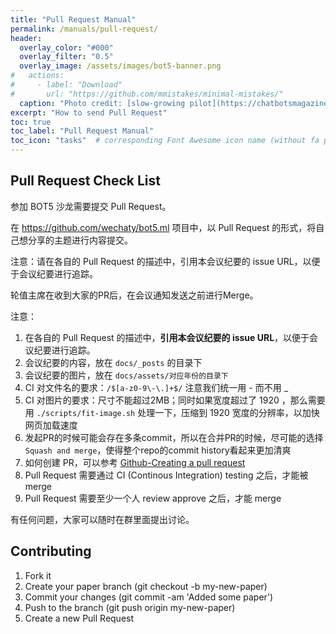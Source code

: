 ```yaml
---
title: "Pull Request Manual"
permalink: /manuals/pull-request/
header:
  overlay_color: "#000"
  overlay_filter: "0.5"
  overlay_image: /assets/images/bot5-banner.png
#   actions:
#     - label: "Download"
#       url: "https://github.com/mmistakes/minimal-mistakes/"
  caption: "Photo credit: [slow-growing pilot](https://chatbotsmagazine.com/why-a-slow-growing-pilot-is-vital-for-chatbot-success-cce7875f93b3)"
excerpt: "How to send Pull Request"
toc: true
toc_label: "Pull Request Manual"
toc_icon: "tasks"  # corresponding Font Awesome icon name (without fa prefix)
---
```


## Pull Request Check List

参加 BOT5 沙龙需要提交 Pull Request。

在 <https://github.com/wechaty/bot5.ml> 项目中，以 Pull Request 的形式，将自己想分享的主题进行内容提交。

注意：请在各自的 Pull Request 的描述中，引用本会议纪要的 issue URL，以便于会议纪要进行追踪。

轮值主席在收到大家的PR后，在会议通知发送之前进行Merge。

注意：

1. 在各自的 Pull Request 的描述中，**引用本会议纪要的 issue URL**，以便于会议纪要进行追踪。
1. 会议纪要的内容，放在 `docs/_posts` 的目录下
1. 会议纪要的图片，放在 `docs/assets/对应年份的目录下`
1. CI 对文件名的要求：`/$[a-z0-9\-\.]+$/` 注意我们统一用 - 而不用 _
1. CI 对图片的要求：尺寸不能超过2MB；同时如果宽度超过了 1920 ，那么需要用 `./scripts/fit-image.sh` 处理一下，压缩到 1920 宽度的分辨率，以加快网页加载速度
1. 发起PR的时候可能会存在多条commit，所以在合并PR的时候，尽可能的选择`Squash and merge`，使得整个repo的commit history看起来更加清爽
1. 如何创建 PR，可以参考 [Github-Creating a pull request](https://docs.github.com/en/github/collaborating-with-pull-requests/proposing-changes-to-your-work-with-pull-requests/creating-a-pull-request)
1. Pull Request 需要通过 CI (Continous Integration) testing 之后，才能被 merge
1. Pull Request 需要至少一个人 review approve 之后，才能 merge

有任何问题，大家可以随时在群里面提出讨论。

## Contributing

1. Fork it
1. Create your paper branch (git checkout -b my-new-paper)
1. Commit your changes (git commit -am 'Added some paper')
1. Push to the branch (git push origin my-new-paper)
1. Create a new Pull Request
